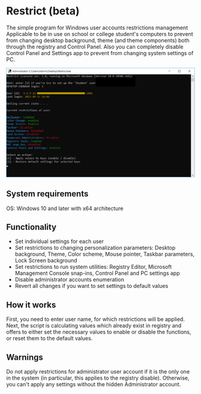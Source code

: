 # Restrict (beta)

The simple program for Windows user accounts restrictions management
Applicable to be in use on school or college student's computers to prevent from changing desktop background, theme (and theme components) both through the registry and Control Panel. Also you can completely disable Control Panel and Settings app to prevent from changing system settings of PC.

![Screenshot of the program](https://github.com/Michael2268/Restrict/blob/main/screenshot.png?raw=true)

## System requirements

OS: Windows 10 and later with x64 architecture

## Functionality

- Set individual settings for each user
- Set restrictions to changing personalization parameters: Desktop background, Theme, Color scheme, Mouse pointer, Taskbar parameters, Lock Screen background
- Set restrictions to run system utilities: Registry Editor, Microsoft Management Console snap-ins, Control Panel and PC settings app
- Disable administrator accounts enumeration
- Revert all changes if you want to set settings to default values

## How it works

First, you need to enter user name, for which restrictions will be applied. Next, the script is calculating values which already exist in registry and offers to either set the necessary values to enable or disable the functions, or reset them to the default values.

## Warnings

Do not apply restrictions for administrator user account if it is the only one in the system (in particular, this applies to the registry disable). Otherwise, you can't apply any settings without the hidden Administrator account.
